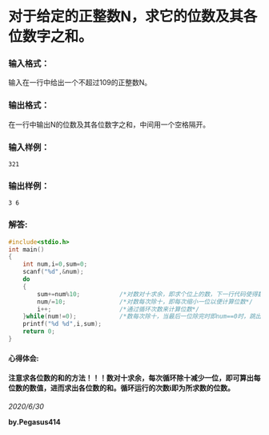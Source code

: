 # 对于给定的正整数N，求它的位数及其各位数字之和。
### 输入格式：
输入在一行中给出一个不超过10​9​​的正整数N。
### 输出格式：
在一行中输出N的位数及其各位数字之和，中间用一个空格隔开。
### 输入样例：
`321`
### 输出样例：
`3 6`
### 解答:
```C
#include<stdio.h>
int main()
{
    int num,i=0,sum=0;
    scanf("%d",&num);
    do
    {
        sum+=num%10;           /*对数对十求余，即求个位上的数，下一行代码使得数每次缩小一位，则此行可据此求得个十百千等位上的数进行求和*/
        num/=10;               /*对数每次除十，即每次缩小一位以便计算位数*/
        i++;                   /*通过循环次数来计算位数*/
    }while(num!=0);            /*数每次除十，当最后一位除完时即num==0时，跳出循环*/
    printf("%d %d",i,sum);
    return 0;
}
```
#### 心得体会:
#### 注意求各位数的和的方法！！！数对十求余，每次循环除十减少一位，即可算出每位数的数值，进而求出各位数的和。循环运行的次数i即为所求数的位数。

*2020/6/30*

**by.Pegasus414**
